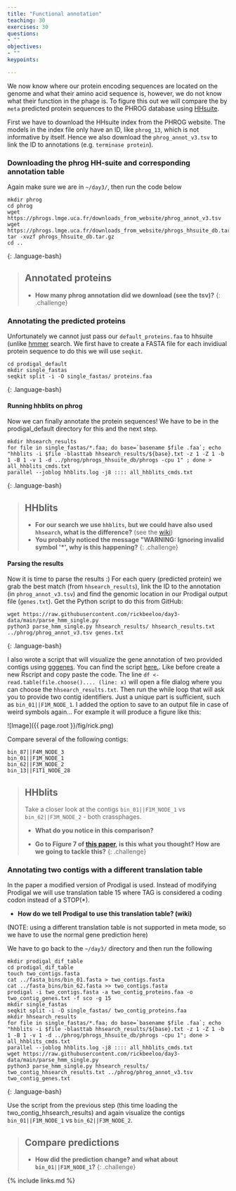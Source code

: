 ```yaml
---
title: "Functional annotation"
teaching: 30
exercises: 30
questions:
- ""
objectives:
- ""
keypoints:

---
```


We now know where our protein encoding sequences are located on the genome and what their amino acid sequence is, however, we do not know what their function in the phage is. To figure this out we will compare the by `meta` predicted protein sequences to the PHROG database using [HHsuite](https://github.com/soedinglab/hh-suite).

First we have to download the HHsuite index from the PHROG website. The models in the index file only have an ID, like `phrog_13`, which is not informative by itself. Hence we also download the `phrog_annot_v3.tsv` to link the ID to annotations (e.g. `terminase protein`).

### Downloading the phrog HH-suite and corresponding annotation table

Again make sure we are in `~/day3/`, then run the code below

~~~
mkdir phrog
cd phrog
wget https://phrogs.lmge.uca.fr/downloads_from_website/phrog_annot_v3.tsv
wget https://phrogs.lmge.uca.fr/downloads_from_website/phrogs_hhsuite_db.tar.gz
tar -xvzf phrogs_hhsuite_db.tar.gz
cd ..
~~~
{: .language-bash}

> ## Annotated proteins
> - __How many phrog annotation did we download (see the tsv)?__
{: .challenge}

### Annotating the predicted proteins

Unfortunately we cannot just pass our `default_proteins.faa` to hhsuite (unlike [hmmer](http://hmmer.org/) search. We first have to create a FASTA file for each invidiual protein sequence to do this we will use `seqkit`.

~~~
cd prodigal_default
mkdir single_fastas
seqkit split -i -O single_fastas/ proteins.faa
~~~
{: .language-bash}

#### Running hhblits on phrog

Now we can finally annotate the protein sequences! We have to be in the prodigal_default directory for this and the next step.

~~~
mkdir hhsearch_results
for file in single_fastas/*.faa; do base=`basename $file .faa`; echo "hhblits -i $file -blasttab hhsearch_results/${base}.txt -z 1 -Z 1 -b 1 -B 1 -v 1 -d ../phrog/phrogs_hhsuite_db/phrogs -cpu 1" ; done > all_hhblits_cmds.txt
parallel --joblog hhblits.log -j8 :::: all_hhblits_cmds.txt
~~~
{: .language-bash}

> ## HHblits
> - __For our search we use `hhblits`, but we could have also used `hhsearch`, what is the difference?__ (see the [wiki](https://github.com/soedinglab/hh-suite/wiki))
> - __You probably noticed the message "WARNING: Ignoring invalid symbol '*', why is this happening?__
{: .challenge}

#### Parsing the results

Now it is time to parse the results :) For each query (predicted protein) we grab the best match (from `hhsearch_results`), link the ID to the annotation (in `phrog_annot_v3.tsv`) and find the genomic location in our Prodigal output file (`genes.txt`). Get the Python script to do this from GitHub:

~~~
wget https://raw.githubusercontent.com/rickbeeloo/day3-data/main/parse_hmm_single.py
python3 parse_hmm_single.py hhsearch_results/ hhsearch_results.txt ../phrog/phrog_annot_v3.tsv genes.txt
~~~
{: .language-bash}

I also wrote a script that will visualize the gene annotation of two provided contigs using [gggenes](https://cran.r-project.org/web/packages/gggenes/vignettes/introduction-to-gggenes.html). You can find the script [here.](https://github.com/rickbeeloo/day3-data/blob/main/plot_contigs.R). Like before create a new Rscript and copy paste the code. The line `df <- read.table(file.choose().... (line: x)` will open a file dialog where you can choose the `hhsearch_results.txt`. Then run the while loop that will ask you to provide two contig identifiers. Just a unique part is sufficient, such as `bin_01||F1M_NODE_1`. I added the option to save to an output file in case of weird symbols again... For example it will produce a figure like this:

![Image]({{ page.root }}/fig/rick.png)

Compare several of the following contigs:

```
bin_87||F4M_NODE_3
bin_01||F1M_NODE_1
bin_62||F3M_NODE_2
bin_13||F1T1_NODE_28
```

> ## HHblits
> Take a closer look at the contigs `bin_01||F1M_NODE_1` vs `bin_62||F3M_NODE_2` - both crassphages.
> - __What do you notice in this comparison?__
>
> - __Go to Figure 7 of [this paper](https://www.nature.com/articles/s41467-021-21350-w), is this what you thought? How are we going to tackle this?__
{: .challenge}


### Annotating two contigs with a different translation table

In the paper a modified version of Prodigal is used. Instead of modifying Prodigal we will use translation table 15 where TAG is considered a coding codon instead of a STOP(*).

- __How do we tell Prodigal to use this translation table? (wiki)__

(NOTE: using a different translation table is not supported in meta mode, so we have to use the normal gene prediction here)

We have to go back to the `~/day3/` directory and then run the following

~~~
mkdir prodigal_dif_table
cd prodigal_dif_table
touch two_contigs.fasta
cat ../fasta_bins/bin_01.fasta > two_contigs.fasta
cat ../fasta_bins/bin_62.fasta >> two_contigs.fasta
prodigal -i two_contigs.fasta -a two_contig_proteins.faa -o two_contig_genes.txt -f sco -g 15
mkdir single_fastas
seqkit split -i -O single_fastas/ two_contig_proteins.faa
mkdir hhsearch_results
for file in single_fastas/*.faa; do base=`basename $file .faa`; echo "hhblits -i $file -blasttab hhsearch_results/${base}.txt -z 1 -Z 1 -b 1 -B 1 -v 1 -d ../phrog/phrogs_hhsuite_db/phrogs -cpu 1"; done > all_hhblits_cmds.txt
parallel --joblog hhblits.log -j8 :::: all_hhblits_cmds.txt
wget https://raw.githubusercontent.com/rickbeeloo/day3-data/main/parse_hmm_single.py
python3 parse_hmm_single.py hhsearch_results/ two_contig_hhsearch_results.txt ../phrog/phrog_annot_v3.tsv two_contig_genes.txt
~~~
{: .language-bash}

Use the script from the previous step (this time loading the two_contig_hhsearch_results) and again visualize the contigs `bin_01||F1M_NODE_1` vs `bin_62||F3M_NODE_2`.

> ## Compare predictions
> - __How did the prediction change? and what about `bin_01||F1M_NODE_1`?__
{: .challenge}





{% include links.md %}
